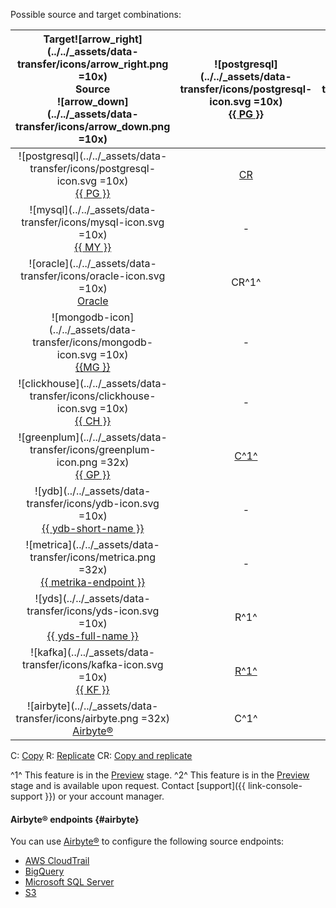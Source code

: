 Possible source and target combinations:



| Target![arrow_right](../../_assets/data-transfer/icons/arrow_right.png =10x)<br>Source<br>![arrow_down](../../_assets/data-transfer/icons/arrow_down.png =10x) | ![postgresql](../../_assets/data-transfer/icons/postgresql-icon.svg =10x)<br>[{{ PG }}](../../data-transfer/operations/endpoint/target/postgresql.md) | ![mysql](../../_assets/data-transfer/icons/mysql-icon.svg =10x)<br>[{{ MY }}](../../data-transfer/operations/endpoint/target/mysql.md) | ![mongodb](../../_assets/data-transfer/icons/mongodb-icon.svg =10x)<br>[{{ MG }}](../../data-transfer/operations/endpoint/target/mongodb.md) | ![clickhouse](../../_assets/data-transfer/icons/clickhouse-icon.svg =10x)<br>[{{ CH }}](../../data-transfer/operations/endpoint/target/clickhouse.md) | ![greenplum](../../_assets/data-transfer/icons/greenplum-icon.png =32x)<br>[{{ GP }}](../../data-transfer/operations/endpoint/target/greenplum.md) | ![ydb](../../_assets/data-transfer/icons/ydb-icon.svg =10x)<br>[{{ ydb-short-name }}](../../data-transfer/operations/endpoint/target/yandex-database.md) | ![object storage](../../_assets/data-transfer/icons/object-storage-icon.svg =10x)<br>[Object Storage](../../data-transfer/operations/endpoint/target/object-storage.md) | ![apache kafka](../../_assets/data-transfer/icons/kafka-icon.svg =10x)<br>[Apache Kafka](../../data-transfer/operations/endpoint/target/kafka.md) | ![yds](../../_assets/data-transfer/icons/yds-icon.svg =10x)<br>[YDS](../../data-transfer/operations/endpoint/target/data-streams.md) | ![elasticsearch](../../_assets/data-transfer/icons/elasticsearch-icon.png =32x)<br>[{{ ES }}](../../data-transfer/operations/endpoint/target/elasticsearch.md) | ![opensearch](../../_assets/data-transfer/icons/opensearch-icon.png =32x)<br>[{{ OS }}](../../data-transfer/operations/endpoint/target/opensearch.md) | ![arrow_left](../../_assets/data-transfer/icons/arrow_left.png =10x)Target<br>Source<br>![arrow_down](../../_assets/data-transfer/icons/arrow_down.png =10x) |
|:--------------------------------------------------------------------------------------------------------------------------------------------------------------:|:-----------------------------------------------------------------------------------------------------------------------------------------------------:|:--------------------------------------------------------------------------------------------------------------------------------------:|:--------------------------------------------------------------------------------------------------------------------------------------------:|:-----------------------------------------------------------------------------------------------------------------------------------------------------:|:--------------------------------------------------------------------------------------------------------------------------------------------------:|:--------------------------------------------------------------------------------------------------------------------------------------------------------:|:-----------------------------------------------------------------------------------------------------------------------------------------------------------------------:|:-------------------------------------------------------------------------------------------------------------------------------------------------:|:------------------------------------------------------------------------------------------------------------------------------------:|:--------------------------------------------------------------------------------------------------------------------------------------------------------------:|:-----------------------------------------------------------------------------------------------------------------------------------------------------:|:------------------------------------------------------------------------------------------------------------------------------------------------------------:|
|     ![postgresql](../../_assets/data-transfer/icons/postgresql-icon.svg =10x)<br>[{{ PG }}](../../data-transfer/operations/endpoint/source/postgresql.md)      |                                                [CR](../../data-transfer/tutorials/managed-postgresql)                                                 |                                                                   -                                                                    |                                                                      -                                                                       |                                                [CR](../../data-transfer/tutorials/rdbms-to-clickhouse)                                                |                                             [C^1^](../../data-transfer/tutorials/managed-greenplum.md)                                             |                                                   [CR^1^](../../data-transfer/tutorials/mpg-to-ydb.md)                                                   |                                                       [C^1^](../../data-transfer/tutorials/mpg-to-objstorage.md)                                                        |                                                  [CR](../../data-transfer/tutorials/cdc-mpg.md)                                                   |                                         [CR^1^](../../data-transfer/tutorials/mpg-to-yds.md)                                         |                                                                              C^2^                                                                              |                                                                         C^2^                                                                          |    ![postgresql](../../_assets/data-transfer/icons/postgresql-icon.svg =10x)<br>[{{ PG }}](../../data-transfer/operations/endpoint/source/postgresql.md)     |
|             ![mysql](../../_assets/data-transfer/icons/mysql-icon.svg =10x)<br>[{{ MY }}](../../data-transfer/operations/endpoint/source/mysql.md)             |                                                                           -                                                                           |                                           [C](../../data-transfer/tutorials/managed-mysql)R                                            |                                                                      -                                                                       |                                                [CR](../../data-transfer/tutorials/mysql-to-clickhouse)                                                |                                                                         -                                                                          |                                              [CR^1^](../../data-transfer/tutorials/managed-mysql-to-ydb.md)                                              |                                                       [C^1^](../../data-transfer/tutorials/mmy-objs-migration.md)                                                       |                                                  [CR](../../data-transfer/tutorials/cdc-mmy.md)                                                   |                                         [CR^1^](../../data-transfer/tutorials/mmy-to-yds.md)                                         |                                                                               -                                                                                |                                                                           -                                                                           |            ![mysql](../../_assets/data-transfer/icons/mysql-icon.svg =10x)<br>[{{ MY }}](../../data-transfer/operations/endpoint/source/mysql.md)            |
|            ![oracle](../../_assets/data-transfer/icons/oracle-icon.svg =10x)<br>[Oracle](../../data-transfer/operations/endpoint/source/oracle.md)             |                                                                         CR^1^                                                                         |                                                                   -                                                                    |                                                                      -                                                                       |                                                                         CR^1^                                                                         |                                                                         -                                                                          |                                                                            -                                                                             |                                                                                    -                                                                                    |                                                                         -                                                                         |                                                                  -                                                                   |                                                                               -                                                                                |                                                                           -                                                                           |           ![oracle](../../_assets/data-transfer/icons/oracle-icon.svg =10x)<br>[Oracle](../../data-transfer/operations/endpoint/source/oracle.md)            |
|        ![mongodb-icon](../../_assets/data-transfer/icons/mongodb-icon.svg =10x)<br>[{{MG }}](../../data-transfer/operations/endpoint/source/mongodb.md)        |                                                                           -                                                                           |                                                                   -                                                                    |                                            [CR](../../data-transfer/tutorials/managed-mongodb.md)                                            |                                                                           -                                                                           |                                                                         -                                                                          |                                                                            -                                                                             |                                                                                  C^1^                                                                                   |                                                                         -                                                                         |                                                                  -                                                                   |                                                                               -                                                                                |                                                                           -                                                                           |      ![mongodb-icon](../../_assets/data-transfer/icons/mongodb-icon.svg =10x)<br>[{{ MG }}](../../data-transfer/operations/endpoint/source/mongodb.md)       |
|     ![clickhouse](../../_assets/data-transfer/icons/clickhouse-icon.svg =10x)<br>[{{ CH }}](../../data-transfer/operations/endpoint/source/clickhouse.md)      |                                                                           -                                                                           |                                                                   -                                                                    |                                                                      -                                                                       |                                                 [C](../../data-transfer/tutorials/managed-clickhouse)                                                 |                                                                         -                                                                          |                                                                            -                                                                             |                                                                                    -                                                                                    |                                                                         -                                                                         |                                                                  -                                                                   |                                                                               -                                                                                |                                                                           -                                                                           |    ![clickhouse](../../_assets/data-transfer/icons/clickhouse-icon.svg =10x)<br>[{{ CH }}](../../data-transfer/operations/endpoint/source/clickhouse.md)     |
|       ![greenplum](../../_assets/data-transfer/icons/greenplum-icon.png =32x)<br>[{{ GP }}](../../data-transfer/operations/endpoint/source/greenplum.md)       |                                           [C^1^](../../data-transfer/tutorials/greenplum-to-postgresql.md)                                            |                                                                   -                                                                    |                                                                      -                                                                       |                                             [C](../../data-transfer/tutorials/greenplum-to-clickhouse.md)                                             |                                             [C^1^](../../data-transfer/tutorials/managed-greenplum.md)                                             |                                                                            -                                                                             |                                                                                    -                                                                                    |                                                                         -                                                                         |                                                                  -                                                                   |                                                                               -                                                                                |                                                                           -                                                                           |      ![greenplum](../../_assets/data-transfer/icons/greenplum-icon.png =32x)<br>[{{ GP }}](../../data-transfer/operations/endpoint/source/greenplum.md)      |
|          ![ydb](../../_assets/data-transfer/icons/ydb-icon.svg =10x)<br>[{{ ydb-short-name }}](../../data-transfer/operations/endpoint/source/ydb.md)          |                                                                           -                                                                           |                                                                   -                                                                    |                                                                      -                                                                       |                                                                         CR^1^                                                                         |                                                                         -                                                                          |                                                                            -                                                                             |                                                                                  C^1^                                                                                   |                                                 [R^2^](../../data-transfer/tutorials/cdc-ydb.md)                                                  |                                         [R^2^](../../data-transfer/tutorials/ydb-to-yds.md)                                          |                                                                               -                                                                                |                                                                           -                                                                           |         ![ydb](../../_assets/data-transfer/icons/ydb-icon.svg =10x)<br>[{{ ydb-short-name }}](../../data-transfer/operations/endpoint/source/ydb.md)         |
|     ![metrica](../../_assets/data-transfer/icons/metrica.png =32x)<br>[{{ metrika-endpoint }}](../../data-transfer/operations/endpoint/source/metrika.md)      |                                                                           -                                                                           |                                                                   -                                                                    |                                                                      -                                                                       |                                              [R](../../data-transfer/tutorials/metrika-to-clickhouse.md)                                              |                                                                         -                                                                          |                                                                            -                                                                             |                                                                                    -                                                                                    |                                                                         -                                                                         |                                                                  -                                                                   |                                                                               -                                                                                |                                                                           -                                                                           |    ![metrica](../../_assets/data-transfer/icons/metrica.png =32x)<br>[{{ metrika-endpoint }}](../../data-transfer/operations/endpoint/source/metrika.md)     |
|      ![yds](../../_assets/data-transfer/icons/yds-icon.svg =10x)<br>[{{ yds-full-name }}](../../data-transfer/operations/endpoint/source/data-streams.md)      |                                                                         R^1^                                                                          |                                                                  R^1^                                                                  |                                                                     R^1^                                                                     |                                              [R^1^](../../data-transfer/tutorials/yds-to-clickhouse.md)                                               |                                                                        R^1^                                                                        |                                                                           R^1^                                                                           |                                                       [R^1^](../../data-transfer/tutorials/yds-to-objstorage.md)                                                        |                                                                       R^1^                                                                        |                                                                 R^1^                                                                 |                                                                              R^2^                                                                              |                                                 [R^2^](../../data-transfer/tutorials/trails-to-os.md)                                                 |     ![yds](../../_assets/data-transfer/icons/yds-icon.svg =10x)<br>[{{ yds-full-name }}](../../data-transfer/operations/endpoint/source/data-streams.md)     |
|             ![kafka](../../_assets/data-transfer/icons/kafka-icon.svg =10x)<br>[{{ KF }}](../../data-transfer/operations/endpoint/source/kafka.md)             |                                                  [R^1^](../../data-transfer/tutorials/mkf-to-mpg.md)                                                  |                                          [R^1^](../../data-transfer/tutorials/mkf-to-mmy.md)                                           |                                             [R^1^](../../data-transfer/tutorials/mkf-to-mmg.md)                                              |                                                   [R^2^](../../data-transfer/tutorials/mkf-to-mch)                                                    |                                        [R^1^](../../data-transfer/tutorials/managed-kafka-to-greenplum.md)                                         |                                                   [R^1^](../../data-transfer/tutorials/mkf-to-ydb.md)                                                    |                                                                                  R^1^                                                                                   |                                                [R^1^](../../data-transfer/tutorials/mkf-to-mkf.md)                                                |                                         [R^1^](../../data-transfer/tutorials/mkf-to-yds.md)                                          |                                                      [R^2^](../../data-transfer/tutorials/mkf-to-mes.md)                                                       |                                                  [R^2^](../../data-transfer/tutorials/mkf-to-mos.md)                                                  |            ![kafka](../../_assets/data-transfer/icons/kafka-icon.svg =10x)<br>[{{ KF }}](../../data-transfer/operations/endpoint/source/kafka.md)            |
|                                     ![airbyte](../../_assets/data-transfer/icons/airbyte.png =32x)<br>[Airbyte®](#airbyte)                                     |                                                                         C^1^                                                                          |                                                                   C1                                                                   |                                                                     C^1^                                                                     |                                                                         C^1^                                                                          |                                                                         -                                                                          |                                                                           C^1^                                                                           |                                                                                    -                                                                                    |                                                                         -                                                                         |                                                                  -                                                                   |                                                                               -                                                                                |                                                                           -                                                                           |                                    ![airbyte](../../_assets/data-transfer/icons/airbyte.png =32x)<br>[Airbyte®](#airbyte)                                    |








C: [Copy](../../data-transfer/concepts/transfer-lifecycle.md#copy)
R: [Replicate](../../data-transfer/concepts/transfer-lifecycle.md#replication)
CR: [Copy and replicate](../../data-transfer/concepts/transfer-lifecycle.md#copy-and-replication)


^1^ This feature is in the [Preview](../../overview/concepts/launch-stages.md) stage.
^2^ This feature is in the [Preview](../../overview/concepts/launch-stages.md) stage and is available upon request. Contact [support]({{ link-console-support }}) or your account manager.


#### Airbyte® endpoints {#airbyte}

You can use [Airbyte®](https://docs.airbyte.com/category/sources) to configure the following source endpoints:

* [AWS CloudTrail](../../data-transfer/operations/endpoint/source/aws-cloudtrail.md)
* [BigQuery](../../data-transfer/operations/endpoint/source/bigquery.md)
* [Microsoft SQL Server](../../data-transfer/operations/endpoint/source/mssql.md)
* [S3](../../data-transfer/operations/endpoint/source/s3.md)
